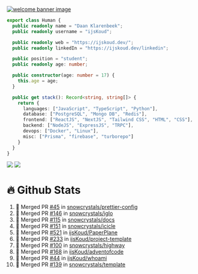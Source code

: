 <a href="https://ijskoud.dev/"><img src="https://cdn.ijskoud.dev/files/mQUav6p0z3By.jpg" alt="welcome banner image" /></a>

```ts
export class Human {
  public readonly name = "Daan Klarenbeek";
  public readonly username = "ijsKoud";

  public readonly web = "https://ijskoud.dev/";
  public readonly linkedIn = "https://ijskoud.dev/linkedin";

  public position = "student";
  public readonly age: number;

  public constructor(age: number = 17) {
    this.age = age;
  }

  public get stack(): Record<string, string[]> {
    return {
      languages: ["JavaScript", "TypeScript", "Python"],
      database: ["PostgreSQL", "Mongo DB", "Redis"],
      frontend: ["ReactJS", "NextJS", "Tailwind CSS", "HTML", "CSS"],
      backend: ["NodeJS", "ExpressJS", "TRPC"],
      devops: ["Docker", "Linux"],
      misc: ["Prisma", "firebase", "turborepo"]
    }
  }
}
```

<div>
  <img src="https://github-readme-stats.vercel.app/api/top-langs?username=ijsKoud&cache_seconds=1800&layout=compact&hide_border=true&hide_rank=true&show_icons=true&theme=dark&title_color=ffffff&hide_border=true&locale=en" />
  <img src="https://github-readme-stats.vercel.app/api?username=ijsKoud&cache_seconds=1800&hide_border=true&hide_rank=true&show_icons=true&theme=dark&title_color=ffffff&hide_border=true&locale=en">
</div>


# 🔥 Github Stats


<!--START_SECTION:activity-->
1. 🎉 Merged PR [#45](https://github.com/snowcrystals/prettier-config/pull/45) in [snowcrystals/prettier-config](https://github.com/snowcrystals/prettier-config)
2. 🎉 Merged PR [#146](https://github.com/snowcrystals/iglo/pull/146) in [snowcrystals/iglo](https://github.com/snowcrystals/iglo)
3. 🎉 Merged PR [#115](https://github.com/snowcrystals/docs/pull/115) in [snowcrystals/docs](https://github.com/snowcrystals/docs)
4. 🎉 Merged PR [#151](https://github.com/snowcrystals/icicle/pull/151) in [snowcrystals/icicle](https://github.com/snowcrystals/icicle)
5. 🎉 Merged PR [#521](https://github.com/ijsKoud/PaperPlane/pull/521) in [ijsKoud/PaperPlane](https://github.com/ijsKoud/PaperPlane)
6. 🎉 Merged PR [#233](https://github.com/ijsKoud/project-template/pull/233) in [ijsKoud/project-template](https://github.com/ijsKoud/project-template)
7. 🎉 Merged PR [#100](https://github.com/snowcrystals/highway/pull/100) in [snowcrystals/highway](https://github.com/snowcrystals/highway)
8. 🎉 Merged PR [#168](https://github.com/ijsKoud/adventofcode/pull/168) in [ijsKoud/adventofcode](https://github.com/ijsKoud/adventofcode)
9. 🎉 Merged PR [#44](https://github.com/ijsKoud/whoami/pull/44) in [ijsKoud/whoami](https://github.com/ijsKoud/whoami)
10. 🎉 Merged PR [#139](https://github.com/snowcrystals/template/pull/139) in [snowcrystals/template](https://github.com/snowcrystals/template)
<!--END_SECTION:activity-->

<h1 align="center" style="display:none;"></h1>
